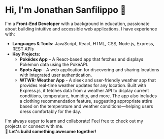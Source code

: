 # Hi, I'm Jonathan Sanfilippo 👋

I'm a **Front-End Developer** with a background in education, passionate about building intuitive and accessible web applications. I have experience with:

- **Languages & Tools:** JavaScript, React, HTML, CSS, Node.js, Express, REST APIs
- **Key Projects:**
  - **Pokédex App** – A React-based app that fetches and displays Pokémon data using the PokéAPI.
  - **Spots App** – A web application for discovering and sharing locations with integrated user authentication.
  - **WTWR: Weather App** - A sleek and user-friendly weather app that provides real-time weather updates for any location. Built with Express.js, it fetches data from a weather API to display current conditions, temperature, humidity, and more. The app also includes a clothing recommendation feature, suggesting appropriate attire based on the temperature and weather conditions—helping users dress comfortably for the day.

I'm always eager to learn and collaborate! Feel free to check out my projects or connect with me.  
🚀 **Let's build something awesome together!**
